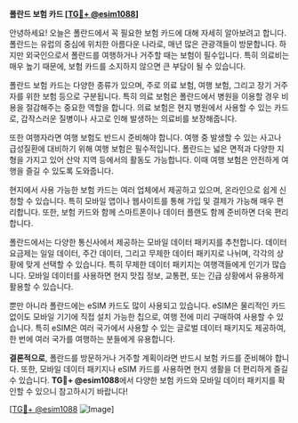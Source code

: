 **폴란드 보험 카드 [[TG💪+ @esim1088](https://t.me/s/esim1088)]**

안녕하세요! 오늘은 폴란드에서 꼭 필요한 보험 카드에 대해 자세히 알아보려고 합니다. 폴란드는 유럽의 중심에 위치한 아름다운 나라로, 매년 많은 관광객들이 방문합니다. 하지만 외국인으로서 폴란드를 여행하거나 거주할 때는 보험이 필수입니다. 특히 의료비는 매우 높기 때문에, 보험 카드를 소지하지 않으면 큰 부담이 될 수 있습니다.

폴란드 보험 카드는 다양한 종류가 있으며, 주로 의료 보험, 여행 보험, 그리고 장기 거주자를 위한 보험 등으로 구분됩니다. 특히 의료 보험은 폴란드에서 병원을 이용할 경우 비용을 절감해주는 중요한 역할을 합니다. 의료 보험은 현지 병원에서 사용할 수 있는 카드로, 갑작스러운 질병이나 사고로 인해 발생하는 의료비를 보장해줍니다.

또한 여행자라면 여행 보험도 반드시 준비해야 합니다. 여행 중 발생할 수 있는 사고나 급성질환에 대비하기 위해 여행 보험은 필수적입니다. 폴란드는 넓은 면적과 다양한 지형을 가지고 있어 산악 지역 등에서의 활동도 가능합니다. 이때 여행 보험은 안전하게 여행을 즐길 수 있도록 도와줍니다.

현지에서 사용 가능한 보험 카드는 여러 업체에서 제공하고 있으며, 온라인으로 쉽게 신청할 수 있습니다. 특히 모바일 앱이나 웹사이트를 통해 가입 및 결제가 가능해 매우 편리합니다. 또한, 보험 카드와 함께 스마트폰이나 데이터 플랜도 함께 준비하면 더욱 편리합니다.

폴란드에서는 다양한 통신사에서 제공하는 모바일 데이터 패키지를 추천합니다. 데이터 요금제는 일일 데이터, 주간 데이터, 그리고 무제한 데이터 패키지로 나뉘며, 각각의 상황에 맞게 선택할 수 있습니다. 특히 무제한 데이터 패키지는 여행객들에게 인기가 많습니다. 모바일 데이터를 사용하면 현지 맛집 정보, 교통편, 또는 긴급 상황에서 유용하게 활용할 수 있습니다.

뿐만 아니라 폴란드에는 eSIM 카드도 많이 사용되고 있습니다. eSIM은 물리적인 카드 없이도 모바일 기기에 직접 설치 가능한 칩으로, 여행 전에 미리 구매하여 사용할 수 있습니다. 특히 eSIM은 여러 국가에서 사용할 수 있는 글로벌 데이터 패키지도 제공하여, 한 번에 여러 국가를 여행하는 분들에게 유용합니다.

**결론적으로**, 폴란드를 방문하거나 거주할 계획이라면 반드시 보험 카드를 준비해야 합니다. 또한, 모바일 데이터 패키지나 eSIM 카드를 사용하면 현지 생활을 더 편리하게 즐길 수 있습니다. **TG💪+ @esim1088**에서 다양한 보험 카드와 모바일 데이터 패키지를 확인할 수 있으니 참고하시기 바랍니다!

[[TG💪+ @esim1088](https://t.me/s/esim1088) ![Image](https://i.postimg.cc/Y0z9fWf4/image.png)]